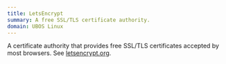 ```yaml
---
title: LetsEncrypt
summary: A free SSL/TLS certificate authority.
domain: UBOS Linux
---
```


A certificate authority that provides free SSL/TLS certificates
accepted by most browsers. See [letsencrypt.org](https://letsencrypt.org/).
